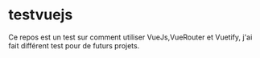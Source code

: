 # testvuejs

Ce repos est un test sur comment utiliser VueJs,VueRouter et Vuetify, j'ai fait différent test pour de futurs projets. 